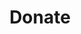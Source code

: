 ---
# https://www.hackforla.org/donate redirections to -> https://www.codeforamerica.org/donate
layout: redirect
title: Donate
permalink: /donate/
redirect_to: https://www.codeforamerica.org/donate
---